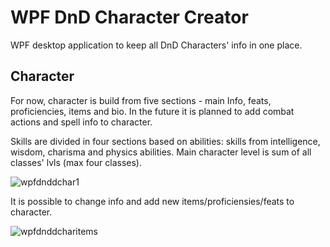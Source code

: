 # WPF DnD Character Creator
WPF desktop application to keep all DnD Characters' info in one place.

## Character

For now, character is build from five sections - main Info, feats, proficiencies, items and bio. In the future it is planned to add combat actions and spell info to character.

Skills are divided in four sections based on abilities: skills from intelligence, wisdom, charisma and physics abilities. Main character level is sum of all classes' lvls (max four classes). 

![wpfdnddchar1](https://github.com/3elk4/DnD-Character-Creator/assets/33397049/8b8fadd3-2662-4b92-bf2b-a03cb753575d)

It is possible to change info and add new items/proficiensies/feats to character.

![wpfdnddcharitems](https://github.com/3elk4/DnD-Character-Creator/assets/33397049/95961817-9fc3-4407-b712-319c8bb8c287)



